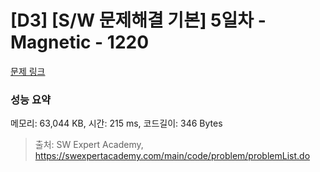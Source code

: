 # [D3] [S/W 문제해결 기본] 5일차 - Magnetic - 1220 

[문제 링크](https://swexpertacademy.com/main/code/problem/problemDetail.do?contestProbId=AV14hwZqABsCFAYD) 

### 성능 요약

메모리: 63,044 KB, 시간: 215 ms, 코드길이: 346 Bytes



> 출처: SW Expert Academy, https://swexpertacademy.com/main/code/problem/problemList.do